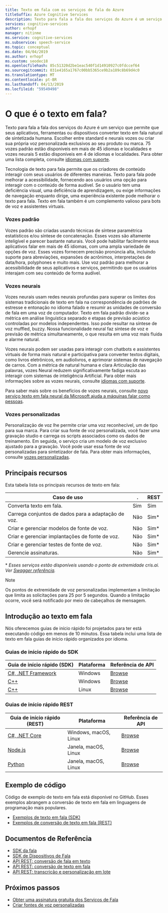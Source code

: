 ```yaml
---
title: Texto em fala com os serviços de fala do Azure
titleSuffix: Azure Cognitive Services
description: Texto para fala a fala dos serviços do Azure é um serviço que permite que seus aplicativos, ferramentas ou dispositivos converter texto em fala natural de sintetizada humana. Escolher entre standard e neurais vozes ou criar sua própria voz personalizada exclusivos ao seu produto ou marca. 75 vozes padrão estão disponíveis em mais de 45 idiomas e localidades e vozes neurais 5 estão disponíveis em 4 de idiomas e localidades.
services: cognitive-services
author: erhopf
manager: nitinme
ms.service: cognitive-services
ms.subservice: speech-service
ms.topic: conceptual
ms.date: 04/04/2019
ms.author: erhopf
ms.custom: seodec18
ms.openlocfilehash: 85c51320d2be1eac540f1d14910927c0fdccef64
ms.sourcegitcommit: 031e4165a1767c00bb5365ce9b2a189c8b69d4c0
ms.translationtype: MT
ms.contentlocale: pt-BR
ms.lasthandoff: 04/13/2019
ms.locfileid: "59549498"
---
```

# <a name="what-is-text-to-speech"></a>O que é o texto em fala?

Texto para fala a fala dos serviços do Azure é um serviço que permite que seus aplicativos, ferramentas ou dispositivos converter texto em fala natural de sintetizada humana. Escolher entre standard e neurais vozes ou criar sua própria voz personalizada exclusivos ao seu produto ou marca. 75 vozes padrão estão disponíveis em mais de 45 idiomas e localidades e vozes neurais 5 estão disponíveis em 4 de idiomas e localidades. Para obter uma lista completa, consulte [idiomas com suporte](language-support.md#text-to-speech).

Tecnologia de texto para fala permite que os criadores de conteúdo interagir com seus usuários de diferentes maneiras. Texto para fala pode melhorar a acessibilidade, fornecendo aos usuários uma opção para interagir com o conteúdo de forma audível. Se o usuário tem uma deficiência visual, uma deficiência de aprendizagem, ou exige informações de navegação enquanto dirige, uma experiência existente pode melhorar o texto para fala. Texto em fala também é um complemento valioso para bots de voz e assistentes virtuais.

### <a name="standard-voices"></a>Vozes padrão

Vozes padrão são criadas usando técnicas de síntese paramétrica estatísticos e/ou síntese de concatenação. Esses vozes são altamente inteligível e parecer bastante naturais. Você pode habilitar facilmente seus aplicativos falar em mais de 45 idiomas, com uma ampla variedade de opções de voz. Esses vozes fornecem precisão pronúncia alta, incluindo suporte para abreviações, expansões de acrônimos, interpretações de data/hora, polyphones e muito mais. Use voz padrão para melhorar a acessibilidade de seus aplicativos e serviços, permitindo que os usuários interajam com seu conteúdo de forma audível.

### <a name="neural-voices"></a>Vozes neurais

Vozes neurais usam redes neurais profundas para superar os limites dos sistemas tradicionais de texto em fala na correspondência de padrões de estresse e entonação no idioma falado e resumir as unidades de conversão de fala em uma voz de computador. Texto em fala padrão divide-se a métrica em análise linguística separado e etapas de previsão acústico controladas por modelos independentes. Isso pode resultar na síntese de voz muffled, buzzy. Nossa funcionalidade neural faz síntese de voz e previsão de métrica simultaneamente, o que resulta em uma voz mais fluida e alarme natural.

Vozes neurais podem ser usadas para interagir com chatbots e assistentes virtuais de forma mais natural e participativa para converter textos digitais, como livros eletrônicos, em audiolivros, e aprimorar sistemas de navegação de carros. Com a métrica de natural humana e clara Articulação das palavras, vozes Neural reduzem significativamente fadiga escuta ao interagir com sistemas de inteligência Artificial. Para obter mais informações sobre as vozes neurais, consulte [idiomas com suporte](language-support.md#text-to-speech).

Para saber mais sobre os benefícios de vozes neurais, consulte [novo serviço texto em fala neural da Microsoft ajuda a máquinas falar como pessoas](https://azure.microsoft.com/blog/microsoft-s-new-neural-text-to-speech-service-helps-machines-speak-like-people/).

### <a name="custom-voices"></a>Vozes personalizadas

Personalização de voz lhe permite criar uma voz reconhecível, um de tipo para sua marca. Para criar sua fonte de voz personalizada, você fazer uma gravação studio e carrega os scripts associados como os dados de treinamento. Em seguida, o serviço cria um modelo de voz exclusivo ajustado para a gravação. Você pode usar essa fonte de voz personalizadas para sintetizador de fala. Para obter mais informações, consulte [vozes personalizadas](how-to-customize-voice-font.md).

## <a name="core-features"></a>Principais recursos

Esta tabela lista os principais recursos de texto em fala:

| Caso de uso | . | REST |
|----------|-----|------|
| Converta texto em fala. | Sim | Sim |
| Carrega conjuntos de dados para a adaptação de voz. | Não  | Sim\* |
| Criar e gerenciar modelos de fonte de voz. | Não  | Sim\* |
| Criar e gerenciar implantações de fonte de voz. | Não  | Sim\* |
| Criar e gerenciar testes de fonte de voz. | Não  | Sim\* |
| Gerencie assinaturas. | Não  | Sim\* |

\* *Esses serviços estão disponíveis usando o ponto de extremidade cris.ai. Ver [Swagger referência](https://westus.cris.ai/swagger/ui/index).*

> [!NOTE]
> Os pontos de extremidade de voz personalizadas implementam a limitação que limita as solicitações para 25 por 5 segundos. Quando a limitação ocorre, você será notificado por meio de cabeçalhos de mensagem.

## <a name="get-started-with-text-to-speech"></a>Introdução ao texto em fala

Nós oferecemos guias de início rápido foi projetados para ter está executando código em menos de 10 minutos. Essa tabela inclui uma lista de texto em fala guias de início rápido organizados por idioma.

### <a name="sdk-quickstarts"></a>Guias de início rápido do SDK

| Guia de início rápido (SDK) | Plataforma | Referência de API |
|------------|----------|---------------|
| [C#, .NET Framework](quickstart-text-to-speech-dotnet-windows.md) |  Windows | [Browse](https://aka.ms/csspeech/csharpref) |
| [C++](quickstart-text-to-speech-cpp-windows.md) |  Windows | [Browse](https://aka.ms/csspeech/cppref) |
| [C++](quickstart-text-to-speech-cpp-linux.md) | Linux | [Browse](https://aka.ms/csspeech/cppref) |

### <a name="rest-quickstarts"></a>Guias de início rápido REST

| Guia de início rápido (REST) | Plataforma | Referência de API |
|------------|----------|---------------|
| [C#, .NET Core](quickstart-dotnet-text-to-speech.md) | Windows, macOS, Linux | [Browse](https://docs.microsoft.com/azure/cognitive-services/speech-service/rest-apis) |
| [Node.js](quickstart-nodejs-text-to-speech.md) | Janela, macOS, Linux | [Browse](https://docs.microsoft.com/azure/cognitive-services/speech-service/rest-apis) |
| [Python](quickstart-python-text-to-speech.md) | Janela, macOS, Linux | [Browse](https://docs.microsoft.com/azure/cognitive-services/speech-service/rest-apis) |

## <a name="sample-code"></a>Exemplo de código

Código de exemplo de texto em fala está disponível no GitHub. Esses exemplos abrangem a conversão de texto em fala em linguagens de programação mais populares.

* [Exemplos de texto em fala (SDK)](https://github.com/Azure-Samples/cognitive-services-speech-sdk)
* [Exemplos de conversão de texto em fala (REST)](https://github.com/Azure-Samples/Cognitive-Speech-TTS)

## <a name="reference-docs"></a>Documentos de Referência

* [SDK da fala](speech-sdk-reference.md)
* [SDK de Dispositivos de Fala](speech-devices-sdk.md)
* [API REST: conversão de fala em texto](rest-speech-to-text.md)
* [API REST: conversão de texto em fala](rest-text-to-speech.md)
* [API REST: transcrição e personalização em lote](https://westus.cris.ai/swagger/ui/index)

## <a name="next-steps"></a>Próximos passos

* [Obter uma assinatura gratuita dos Serviços de Fala](get-started.md)
* [Criar fontes de voz personalizadas](how-to-customize-voice-font.md)
